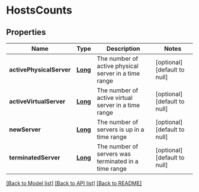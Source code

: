 # HostsCounts
## Properties

Name | Type | Description | Notes
------------ | ------------- | ------------- | -------------
**activePhysicalServer** | [**Long**](long.md) | The number of active physical server in a time range | [optional] [default to null]
**activeVirtualServer** | [**Long**](long.md) | The number of active virtual server in a time range | [optional] [default to null]
**newServer** | [**Long**](long.md) | The number of servers is up in a time range | [optional] [default to null]
**terminatedServer** | [**Long**](long.md) | The number of servers was terminated in a time range | [optional] [default to null]

[[Back to Model list]](../README.md#documentation-for-models) [[Back to API list]](../README.md#documentation-for-api-endpoints) [[Back to README]](../README.md)

